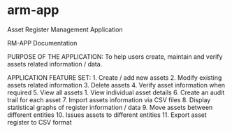 # arm-app
Asset Register Management Application

RM-APP Documentation

PURPOSE OF THE APPLICATION:
To help users create, maintain and verify assets related information / data.

APPLICATION FEATURE SET:
    1. Create / add new assets
    2. Modify existing assets related information
    3. Delete assets
    4. Verify asset information when required
    5. View all assets
        1. View individual asset details
    6. Create an audit trail for each asset
    7. Import assets information via CSV files
    8. Display statistical graphs of register information / data
    9. Move assets between different entities
    10. Issues assets to different entities
    11. Export asset register to CSV format

